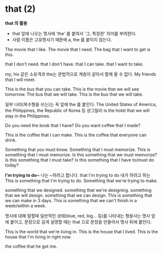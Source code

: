 # that (2)

**that 의 활용**

- that 앞에 나오는 명사에 'the' 를 붙여서 '그, 특정한' 의미를 부여한다.
- 사람 이름은 고유명사기 때문에 a, the 를 붙이지 않는다.

The movie that I like.
The movie that I need.
The bag that I want to get is this.

that I don't need.
that I don't have.
that I can take.
that I want to take.

my, his 같은 소유격과 the는 문법적으로 계층이 같아서 함께 올 수 없다.
My friends that I will meet.

This is the bus that you can take.
This is the movie that we will see tomorrow.
The bus that we will take.
This is the bus that we will take.

일부 나라(복수형을 쓰는)는 꼭 앞에 the 를 붙인다.
The United States of America, the Philippines, the Republic of Korea 등
샹그릴라 is the hotel that we will stay in the Philippines.

Do you need the book that I have?
Do you want coffee that I made?

This is the coffee that I can make.
This is the coffee that everyone can drink.

Something that you must know.
Something that I must memorize.
This is something that I must memorize.
Is this something that we must memorize?
Is this something that I must take?
Is this something that I have to/must do today?

**I'm trying to do~** 나는 ~하려고 합니다.
that I'm trying to do 내가 하려고 하는
This is something that I'm trying to do.
Something that we're trying to make.

something that we designed.
something that we're designing.
something that we will design.
something that we can design.
This is something that we can make in 3 days.
This is something that we can't finish in a week/within a week.

명사에 대해 말할때 일반적인 상태(blue, red, big... 등)를 나타내는 형용사는 명사 앞에 붙이고, 문장으로 길게 설명할 때는 that 으로 문장을 만들어서 명사 뒤에 붙인다.

This is the world that we're living in.
This is the house that I lived.
This is the house that I'm living in right now.

the coffee that he got me.